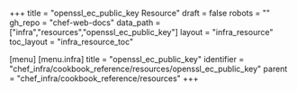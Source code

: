 +++
title = "openssl_ec_public_key Resource"
draft = false
robots = ""
gh_repo = "chef-web-docs"
data_path = ["infra","resources","openssl_ec_public_key"]
layout = "infra_resource"
toc_layout = "infra_resource_toc"

[menu]
  [menu.infra]
    title = "openssl_ec_public_key"
    identifier = "chef_infra/cookbook_reference/resources/openssl_ec_public_key"
    parent = "chef_infra/cookbook_reference/resources"
+++

<!-- The contents of this page are automatically generated from the openssl_ec_public_key.yaml file in the data directory. -->
<!-- To suggest a change, edit the https://github.com/chef/chef/blob/main/lib/chef/resource/openssl_ec_public_key.rb file
      and submit a pull request to the https://github.com/chef/chef repository. -->
